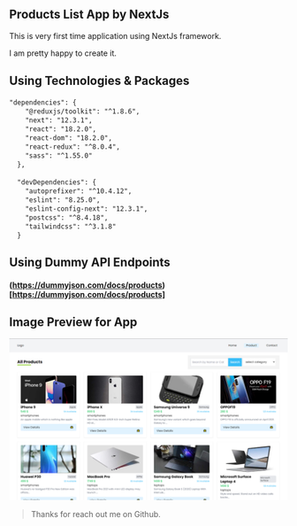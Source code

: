 ## Products List App by NextJs

This is very first time application using NextJs framework.

I am pretty happy to create it.

## Using Technologies & Packages

```
"dependencies": {
    "@reduxjs/toolkit": "^1.8.6",
    "next": "12.3.1",
    "react": "18.2.0",
    "react-dom": "18.2.0",
    "react-redux": "^8.0.4",
    "sass": "^1.55.0"
  },

  "devDependencies": {
    "autoprefixer": "^10.4.12",
    "eslint": "8.25.0",
    "eslint-config-next": "12.3.1",
    "postcss": "^8.4.18",
    "tailwindcss": "^3.1.8"
  }

```

## Using Dummy API Endpoints

#### (https://dummyjson.com/docs/products)[https://dummyjson.com/docs/products]

## Image Preview for App

![imagePreview](./preview.png)

> Thanks for reach out me on Github.
